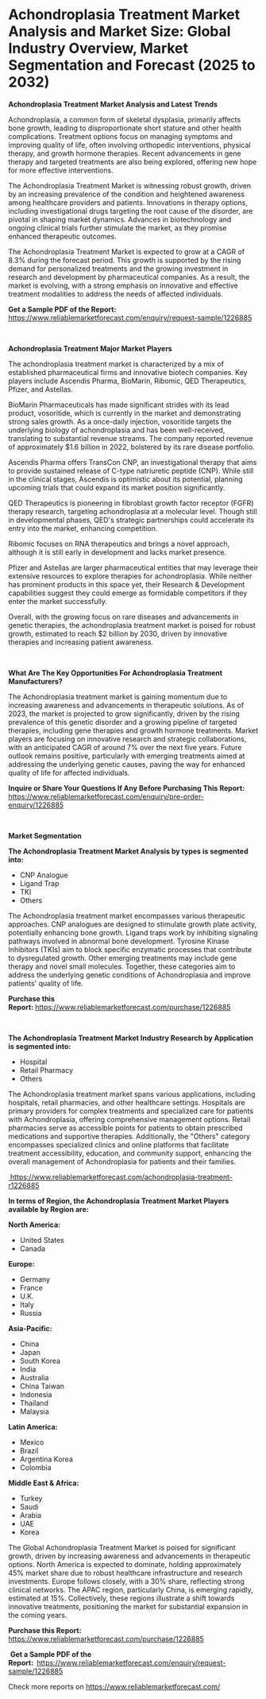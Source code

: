 <p><h1>Achondroplasia Treatment Market Analysis and Market Size: Global Industry Overview, Market Segmentation and Forecast (2025 to 2032)</h1></p><p><strong>Achondroplasia Treatment Market Analysis and Latest Trends</strong></p>
<p><p>Achondroplasia, a common form of skeletal dysplasia, primarily affects bone growth, leading to disproportionate short stature and other health complications. Treatment options focus on managing symptoms and improving quality of life, often involving orthopedic interventions, physical therapy, and growth hormone therapies. Recent advancements in gene therapy and targeted treatments are also being explored, offering new hope for more effective interventions.</p><p>The Achondroplasia Treatment Market is witnessing robust growth, driven by an increasing prevalence of the condition and heightened awareness among healthcare providers and patients. Innovations in therapy options, including investigational drugs targeting the root cause of the disorder, are pivotal in shaping market dynamics. Advances in biotechnology and ongoing clinical trials further stimulate the market, as they promise enhanced therapeutic outcomes.</p><p>The Achondroplasia Treatment Market is expected to grow at a CAGR of 8.3% during the forecast period. This growth is supported by the rising demand for personalized treatments and the growing investment in research and development by pharmaceutical companies. As a result, the market is evolving, with a strong emphasis on innovative and effective treatment modalities to address the needs of affected individuals.</p></p>
<p><strong>Get a Sample PDF of the Report:&nbsp;</strong> <a href="https://www.reliablemarketforecast.com/enquiry/request-sample/1226885?utm_campaign=2925&utm_medium=2&utm_source=Github&utm_content=ia&utm_term=01042025&utm_id=achondroplasia-treatment">https://www.reliablemarketforecast.com/enquiry/request-sample/1226885</a></p>
<p>&nbsp;</p>
<p><strong>Achondroplasia Treatment Major Market Players</strong></p>
<p><p>The achondroplasia treatment market is characterized by a mix of established pharmaceutical firms and innovative biotech companies. Key players include Ascendis Pharma, BioMarin, Ribomic, QED Therapeutics, Pfizer, and Astellas. </p><p>BioMarin Pharmaceuticals has made significant strides with its lead product, vosoritide, which is currently in the market and demonstrating strong sales growth. As a once-daily injection, vosoritide targets the underlying biology of achondroplasia and has been well-received, translating to substantial revenue streams. The company reported revenue of approximately $1.6 billion in 2022, bolstered by its rare disease portfolio.</p><p>Ascendis Pharma offers TransCon CNP, an investigational therapy that aims to provide sustained release of C-type natriuretic peptide (CNP). While still in the clinical stages, Ascendis is optimistic about its potential, planning upcoming trials that could expand its market position significantly.</p><p>QED Therapeutics is pioneering in fibroblast growth factor receptor (FGFR) therapy research, targeting achondroplasia at a molecular level. Though still in developmental phases, QED's strategic partnerships could accelerate its entry into the market, enhancing competition.</p><p>Ribomic focuses on RNA therapeutics and brings a novel approach, although it is still early in development and lacks market presence.</p><p>Pfizer and Astellas are larger pharmaceutical entities that may leverage their extensive resources to explore therapies for achondroplasia. While neither has prominent products in this space yet, their Research & Development capabilities suggest they could emerge as formidable competitors if they enter the market successfully.</p><p>Overall, with the growing focus on rare diseases and advancements in genetic therapies, the achondroplasia treatment market is poised for robust growth, estimated to reach $2 billion by 2030, driven by innovative therapies and increasing patient awareness.</p></p>
<p>&nbsp;</p>
<p><strong>What Are The Key Opportunities For Achondroplasia Treatment Manufacturers?</strong></p>
<p><p>The Achondroplasia treatment market is gaining momentum due to increasing awareness and advancements in therapeutic solutions. As of 2023, the market is projected to grow significantly, driven by the rising prevalence of this genetic disorder and a growing pipeline of targeted therapies, including gene therapies and growth hormone treatments. Market players are focusing on innovative research and strategic collaborations, with an anticipated CAGR of around 7% over the next five years. Future outlook remains positive, particularly with emerging treatments aimed at addressing the underlying genetic causes, paving the way for enhanced quality of life for affected individuals.</p></p>
<p><strong>Inquire or Share Your Questions If Any Before Purchasing This Report:</strong> <a href="https://www.reliablemarketforecast.com/enquiry/pre-order-enquiry/1226885?utm_campaign=2925&utm_medium=2&utm_source=Github&utm_content=ia&utm_term=01042025&utm_id=achondroplasia-treatment">https://www.reliablemarketforecast.com/enquiry/pre-order-enquiry/1226885</a></p>
<p>&nbsp;</p>
<p><strong>Market Segmentation</strong></p>
<p><strong>The Achondroplasia Treatment Market Analysis by types is segmented into:</strong></p>
<p><ul><li>CNP Analogue</li><li>Ligand Trap</li><li>TKI</li><li>Others</li></ul></p>
<p><p>The Achondroplasia treatment market encompasses various therapeutic approaches. CNP analogues are designed to stimulate growth plate activity, potentially enhancing bone growth. Ligand traps work by inhibiting signaling pathways involved in abnormal bone development. Tyrosine Kinase Inhibitors (TKIs) aim to block specific enzymatic processes that contribute to dysregulated growth. Other emerging treatments may include gene therapy and novel small molecules. Together, these categories aim to address the underlying genetic conditions of Achondroplasia and improve patients' quality of life.</p></p>
<p><strong>Purchase this Report:&nbsp;</strong><a href="https://www.reliablemarketforecast.com/purchase/1226885?utm_campaign=2925&utm_medium=2&utm_source=Github&utm_content=ia&utm_term=01042025&utm_id=achondroplasia-treatment">https://www.reliablemarketforecast.com/purchase/1226885</a></p>
<p>&nbsp;</p>
<p><strong>The Achondroplasia Treatment Market Industry Research by Application is segmented into:</strong></p>
<p><ul><li>Hospital</li><li>Retail Pharmacy</li><li>Others</li></ul></p>
<p><p>The Achondroplasia treatment market spans various applications, including hospitals, retail pharmacies, and other healthcare settings. Hospitals are primary providers for complex treatments and specialized care for patients with Achondroplasia, offering comprehensive management options. Retail pharmacies serve as accessible points for patients to obtain prescribed medications and supportive therapies. Additionally, the "Others" category encompasses specialized clinics and online platforms that facilitate treatment accessibility, education, and community support, enhancing the overall management of Achondroplasia for patients and their families.</p></p>
<p><a href="https://www.reliablemarketforecast.com/achondroplasia-treatment-r1226885?utm_campaign=2925&utm_medium=2&utm_source=Github&utm_content=ia&utm_term=01042025&utm_id=achondroplasia-treatment">&nbsp;https://www.reliablemarketforecast.com/achondroplasia-treatment-r1226885</a></p>
<p><strong>In terms of Region, the Achondroplasia Treatment Market Players available by Region are:</strong></p>
<p>
    <p> <strong> North America: </strong>
        <ul>
            <li>United States</li>
            <li>Canada</li>
        </ul>
        </p> 
    <p> <strong> Europe: </strong>
        <ul>
            <li>Germany</li>
            <li>France</li>
            <li>U.K.</li>
            <li>Italy</li>
            <li>Russia</li>
        </ul>
        </p> 
    <p> <strong> Asia-Pacific: </strong>
        <ul>
            <li>China</li>
            <li>Japan</li>
            <li>South Korea</li>
            <li>India</li>
            <li>Australia</li>
            <li>China Taiwan</li>
            <li>Indonesia</li>
            <li>Thailand</li>
            <li>Malaysia</li>
        </ul>
        </p> 
    <p> <strong> Latin America: </strong>
        <ul>
            <li>Mexico</li>
            <li>Brazil</li>
            <li>Argentina Korea</li>
            <li>Colombia</li>
        </ul>
        </p> 
    <p> <strong> Middle East & Africa: </strong>
        <ul>
            <li>Turkey</li>
            <li>Saudi</li>
            <li>Arabia</li>
            <li>UAE</li>
            <li>Korea</li>
        </ul>
    </p>
    </p>
<p><p>The Global Achondroplasia Treatment Market is poised for significant growth, driven by increasing awareness and advancements in therapeutic options. North America is expected to dominate, holding approximately 45% market share due to robust healthcare infrastructure and research investments. Europe follows closely, with a 30% share, reflecting strong clinical networks. The APAC region, particularly China, is emerging rapidly, estimated at 15%. Collectively, these regions illustrate a shift towards innovative treatments, positioning the market for substantial expansion in the coming years.</p></p>
<p><strong>Purchase this Report: </strong><a href="https://www.reliablemarketforecast.com/purchase/1226885?utm_campaign=2925&utm_medium=2&utm_source=Github&utm_content=ia&utm_term=01042025&utm_id=achondroplasia-treatment">https://www.reliablemarketforecast.com/purchase/1226885</a></p>
<p>&nbsp;<strong>Get a Sample PDF of the Report:&nbsp;&nbsp;</strong><a href="https://www.reliablemarketforecast.com/enquiry/request-sample/1226885?utm_campaign=2925&utm_medium=2&utm_source=Github&utm_content=ia&utm_term=01042025&utm_id=achondroplasia-treatment">https://www.reliablemarketforecast.com/enquiry/request-sample/1226885</a></p>
<p><strong></strong></p>
<p>Check more reports on <a href="https://www.reliablemarketforecast.com/?utm_campaign=2925&utm_medium=2&utm_source=Github&utm_content=ia&utm_term=01042025&utm_id=achondroplasia-treatment">https://www.reliablemarketforecast.com/</a></p>